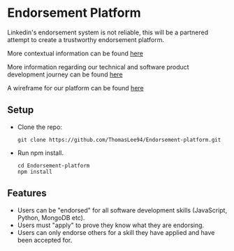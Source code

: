# Endorsement Platform

Linkedin's endorsement system is not reliable, this will be a partnered attempt to create a trustworthy endorsement platform.

More contextual information can be found [here](https://medium.com/@tomlee123/endorsements-done-differently-part-1-2-b08e5242e6f9)

More information regarding our technical and software product development journey can be found [here](https://medium.com/@tomlee123/endorsements-done-differently-part-2-2-edd163cff10b)

A wireframe for our platform can be found [here](https://sketch.cloud/s/q8nW2)

## Setup
- Clone the repo:
  ```
  git clone https://github.com/ThomasLee94/Endorsement-platform.git
  ```
- Run npm install.
  ```
  cd Endorsement-platform
  npm install
  ```

## Features
- Users can be "endorsed" for all software development skills (JavaScript, Python, MongoDB etc).
- Users must "apply" to prove they know what they are endorsing.
- Users can only endorse others for a skill they have applied and have been accepted for. 

